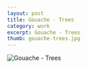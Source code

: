 ```yaml
---
layout: post
title: Gouache - Trees
category: work
excerpt: Gouache - Trees
thumb: gouache-trees.jpg
---
```


<p><img src="{{ site.file }}/gouache-trees.jpg" alt="Gouache - Trees"></p>